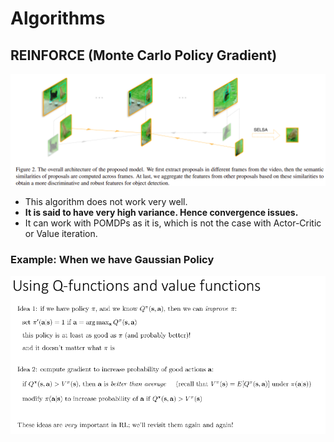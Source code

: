 # Algorithms

##  REINFORCE \(Monte Carlo Policy Gradient\)

![](../../../.gitbook/assets/image%20%28125%29.png)

* This algorithm does not work very well. 
* **It is said to have very high variance. Hence convergence issues.**
* It can work with POMDPs as it is, which is not the case with Actor-Critic or Value iteration. 

### Example: When we have Gaussian Policy

![](../../../.gitbook/assets/image%20%28115%29.png)







